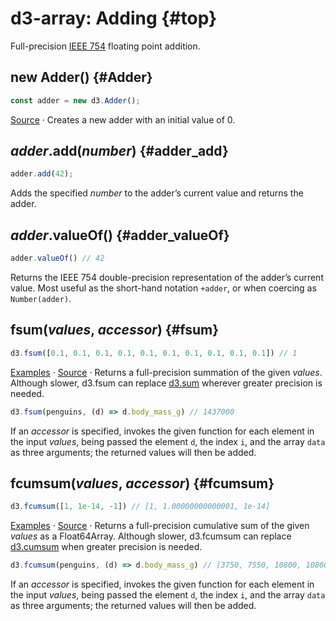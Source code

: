 # d3-array: Adding {#top}

Full-precision [IEEE 754](https://en.wikipedia.org/wiki/IEEE_754) floating point addition.

## new Adder() {#Adder}

```js
const adder = new d3.Adder();
```

[Source](https://github.com/d3/d3-array/blob/main/src/fsum.js) · Creates a new adder with an initial value of 0.

## *adder*.add(*number*) {#adder_add}

```js
adder.add(42);
```

Adds the specified *number* to the adder’s current value and returns the adder.

## *adder*.valueOf() {#adder_valueOf}

```js
adder.valueOf() // 42
```

Returns the IEEE 754 double-precision representation of the adder’s current value. Most useful as the short-hand notation `+adder`, or when coercing as `Number(adder)`.

## fsum(*values*, *accessor*) {#fsum}

```js
d3.fsum([0.1, 0.1, 0.1, 0.1, 0.1, 0.1, 0.1, 0.1, 0.1, 0.1]) // 1
```

[Examples](https://observablehq.com/@d3/d3-fsum) · [Source](https://github.com/d3/d3-array/blob/main/src/fsum.js) · Returns a full-precision summation of the given *values*. Although slower, d3.fsum can replace [d3.sum](./summarizing.md#sum) wherever greater precision is needed.

```js
d3.fsum(penguins, (d) => d.body_mass_g) // 1437000
```

If an *accessor* is specified, invokes the given function for each element in the input *values*, being passed the element `d`, the index `i`, and the array `data` as three arguments; the returned values will then be added.

## fcumsum(*values*, *accessor*) {#fcumsum}

```js
d3.fcumsum([1, 1e-14, -1]) // [1, 1.00000000000001, 1e-14]
```

[Examples](https://observablehq.com/@d3/d3-fcumsum) · [Source](https://github.com/d3/d3-array/blob/main/src/fsum.js) · Returns a full-precision cumulative sum of the given *values* as a Float64Array. Although slower, d3.fcumsum can replace [d3.cumsum](./summarizing.md#cumsum) when greater precision is needed.

```js
d3.fcumsum(penguins, (d) => d.body_mass_g) // [3750, 7550, 10800, 10800, 14250, …]
```

If an *accessor* is specified, invokes the given function for each element in the input *values*, being passed the element `d`, the index `i`, and the array `data` as three arguments; the returned values will then be added.
